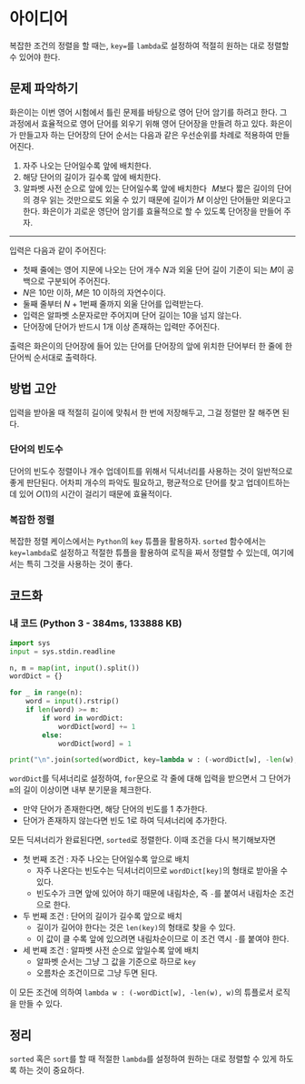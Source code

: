 # 아이디어
복잡한 조건의 정렬을 할 때는, `key=`를 `lambda`로 설정하여 적절히 원하는 대로 정렬할 수 있어야 한다.

## 문제 파악하기
화은이는 이번 영어 시험에서 틀린 문제를 바탕으로 영어 단어 암기를 하려고 한다. 그 과정에서 효율적으로 영어 단어를 외우기 위해 영어 단어장을 만들려 하고 있다. 화은이가 만들고자 하는 단어장의 단어 순서는 다음과 같은 우선순위를 차례로 적용하여 만들어진다.

1. 자주 나오는 단어일수록 앞에 배치한다.
2. 해당 단어의 길이가 길수록 앞에 배치한다.
3. 알파벳 사전 순으로 앞에 있는 단어일수록 앞에 배치한다
 
$M$보다 짧은 길이의 단어의 경우 읽는 것만으로도 외울 수 있기 때문에 길이가 $M$ 이상인 단어들만 외운다고 한다. 화은이가 괴로운 영단어 암기를 효율적으로 할 수 있도록 단어장을 만들어 주자.

---

입력은 다음과 같이 주어진다:
- 첫째 줄에는 영어 지문에 나오는 단어 개수 $N$과 외울 단어 길이 기준이 되는 $M$이 공백으로 구분되어 주어진다.
- $N$은 10만 이하, $M$은 10 이하의 자연수이다.
- 둘째 줄부터 $N+1$번째 줄까지 외울 단어를 입력받는다.
- 입력은 알파벳 소문자로만 주어지며 단어 길이는 10을 넘지 않는다.
- 단어장에 단어가 반드시 1개 이상 존재하는 입력만 주어진다.

출력은 화은이의 단어장에 들어 있는 단어를 단어장의 앞에 위치한 단어부터 한 줄에 한 단어씩 순서대로 출력하다.

## 방법 고안
입력을 받아올 때 적절히 길이에 맞춰서 한 번에 저장해두고, 그걸 정렬만 잘 해주면 된다.

### 단어의 빈도수
단어의 빈도수 정렬이나 개수 업데이트를 위해서 딕셔너리를 사용하는 것이 일반적으로 좋게 판단된다. 어차피 개수의 파악도 필요하고, 평균적으로 단어를 찾고 업데이트하는데 있어 $O(1)$의 시간이 걸리기 때문에 효율적이다.

### 복잡한 정렬
복잡한 정렬 케이스에서는 `Python`의 `key` 튜플을 활용하자. `sorted` 함수에서는 `key=lambda`로 설정하고 적절한 튜플을 활용하여 로직을 짜서 정렬할 수 있는데, 여기에서는 특히 그것을 사용하는 것이 좋다.


## 코드화
### 내 코드 (Python 3 - 384ms, 133888 KB)
```python
import sys
input = sys.stdin.readline

n, m = map(int, input().split())
wordDict = {}

for _ in range(n):
    word = input().rstrip()
    if len(word) >= m:
        if word in wordDict:
            wordDict[word] += 1
        else:
            wordDict[word] = 1

print("\n".join(sorted(wordDict, key=lambda w : (-wordDict[w], -len(w), w))))
```

`wordDict`를 딕셔너리로 설정하여, `for`문으로 각 줄에 대해 입력을 받으면서 그 단어가 `m`의 길이 이상이면 내부 분기문을 체크한다.
- 만약 단어가 존재한다면, 해당 단어의 빈도를 1 추가한다.
- 단어가 존재하지 않는다면 빈도 1로 하여 딕셔너리에 추가한다.

모든 딕셔너리가 완료된다면, `sorted`로 정렬한다. 이때 조건을 다시 복기해보자면
- 첫 번째 조건 : 자주 나오는 단어일수록 앞으로 배치
  - 자주 나온다는 빈도수는 딕셔너리이므로 `wordDict[key]`의 형태로 받아올 수 있다.
  - 빈도수가 크면 앞에 있어야 하기 때문에 내림차순, 즉 `-`를 붙여서 내림차순 조건으로 한다.
- 두 번째 조건 : 단어의 길이가 길수록 앞으로 배치
  - 길이가 길어야 한다는 것은 `len(key)`의 형태로 찾을 수 있다.
  - 이 값이 클 수록 앞에 있으려면 내림차순이므로 이 조건 역시 `-`를 붙여야 한다.
- 세 번째 조건 : 알파벳 사전 순으로 앞일수록 앞에 배치
  - 알파벳 순서는 그냥 그 값을 기준으로 하므로 `key`
  - 오름차순 조건이므로 그냥 두면 된다.

이 모든 조건에 의하여 `lambda w : (-wordDict[w], -len(w), w)`의 튜플로서 로직을 만들 수 있다.
  
## 정리
`sorted` 혹은 `sort`를 할 때 적절한 `lambda`를 설정하여 원하는 대로 정렬할 수 있게 하도록 하는 것이 중요하다.
